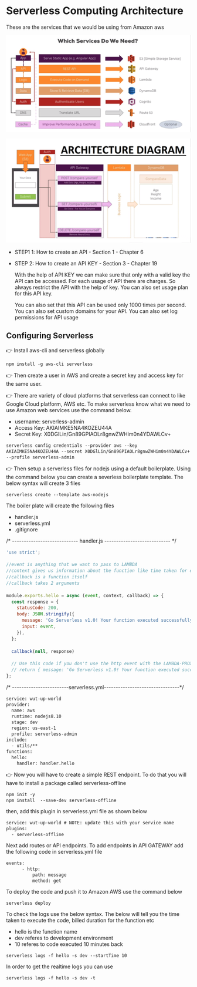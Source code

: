 # Serverless Computing Architecture

These are the services that we would be using from Amazon aws

![Serverless Computing](images/serverless.png "Serverless Computing")


![Architecture Diagram](images/architecture.png "Architecture Diagram")

* STEP1 1: How to create an API - Section 1 - Chapter 6

* STEP 2: How to create an API KEY - Section 3 - Chapter 19

     With the help of API KEY we can make sure that only with a valid key the API can be accessed. For each usage of API there are charges.      So always restrict the API with the help of key. You can also set usage plan for this API key. 
     
     You can also set that this API can be used only 1000 times per second. You can also set custom domains for your API. You can also set      log permissions for API usage

## Configuring Serverless

:point_right: Install aws-cli and serverless globally

```
npm install -g aws-cli serverless
```

:point_right: Then create a user in AWS and create a secret key and access key for the same user.

:point_right: There are variety of cloud platforms that serverless can connect to like Google Cloud platform, AWS etc. To make serverless know what we need to use Amazon web services use the command below.

* username: serverless-admin
* Access Key: AKIAIMKE5NA4KOZEU44A
* Secret Key: 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

```
serverless config credentials --provider aws --key AKIAIMKE5NA4KOZEU44A --secret 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 --profile serverless-admin
```

:point_right: Then setup a serverless files for nodejs using a default boilerplate. Using the command below you can create a severless boilerplate template. The below syntax will create 3 files

```
serverless create --template aws-nodejs
```

The boiler plate will create the following files

* handler.js
* serverless.yml
* .gitignore

/* ---------------------------- handler.js ---------------------------- */

```Javascript
'use strict';

//event is anything that we want to pass to LAMBDA
//context gives us information about the function like time taken for execution etc
//callback is a function itself
//callback takes 2 arguments

module.exports.hello = async (event, context, callback) => {
  const response = {
    statusCode: 200,
    body: JSON.stringify({
      message: 'Go Serverless v1.0! Your function executed successfully!',
      input: event,
    }),
  };

  callback(null, response)

  // Use this code if you don't use the http event with the LAMBDA-PROXY integration
  // return { message: 'Go Serverless v1.0! Your function executed successfully!', event };
};

```

/* ------------------------serverless.yml--------------------------------*/

```
service: wut-up-world
provider:
  name: aws
  runtime: nodejs8.10
  stage: dev
  region: us-east-1
  profile: serverless-admin
include:
  - utils/**
functions:
  hello:
    handler: handler.hello
```

:point_right: Now you will have to create a simple REST endpoint. To do that you will have to install a package called serverless-offline

```
npm init -y
npm install  --save-dev serverless-offline
```

then, add this plugin in serverless.yml file as shown below

```
service: wut-up-world # NOTE: update this with your service name
plugins:
  - serverless-offline
```

Next add routes or API endpoints. To add endpoints in API GATEWAY add the following code in serverless.yml file

```
events:
      - http:
          path: message
          method: get
```

To deploy the code and push it to Amazon AWS use the command below

```
serverless deploy
```

To check the logs use the below syntax. The below will tell you the time taken to execute the code, billed duration for the function etc

* hello is the function name
* dev referes to development environment
* 10 referes to code executed 10 minutes back

```
serverless logs -f hello -s dev --startTime 10
```

In order to get the realtime logs you can use

```
serverless logs -f hello -s dev -t
```

